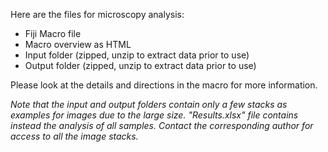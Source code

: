 Here are the files for microscopy analysis: 
  - Fiji Macro file
  - Macro overview as HTML
  - Input folder (zipped, unzip to extract data prior to use)
  - Output folder (zipped, unzip to extract data prior to use)

Please look at the details and directions in the macro for more information.

*Note that the input and output folders contain only a few stacks as examples for images due to the large size. "Results.xlsx" file contains instead the analysis of all samples. Contact the corresponding author for access to all the image stacks.*
